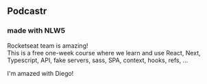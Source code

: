 ## Podcastr 
### made with NLW5

Rocketseat team is amazing!  
This is a free one-week course where we learn and use React, Next, Typescript, API, fake servers, sass, SPA, context, hooks, refs, ...  


I'm amazed with Diego!